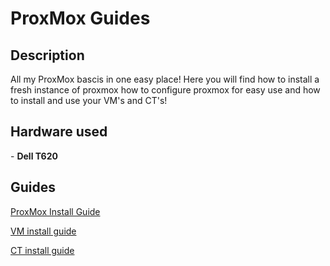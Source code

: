 <h1>ProxMox Guides</h1>

<h2>Description</h2>
All my ProxMox bascis in one easy place! Here you will find how to install a fresh instance of proxmox how to configure proxmox for easy use and how to install and use your VM's and CT's!
<br />


<h2>Hardware used</h2>
- <b>Dell T620</b>


<h2>Guides</h2>

[ProxMox Install Guide](https://github.com/joshkoo1988/ProxMox)

[VM install guide](https://github.com/joshkoo1988/vm-install)

[CT install guide](https://github.com/joshkoo1988/proxmox-ct-install)




